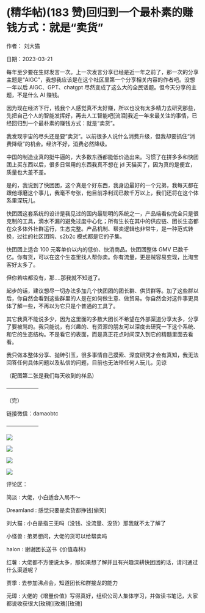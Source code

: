 
# (精华帖)(183 赞)回归到一个最朴素的赚钱方式：就是“卖货”

作者：  刘大猫

日期：2023-03-21

每年至少要在生财发言一次。上一次发言分享已经是近一年之前了，那一次的分享主题是“AIGC”，我想我应该是在这个社区里第一个分享相关内容的作者吧。没想一年以后 AIGC、GPT、chatgpt 尽然变成了这么大的全民话题。但今天分享的主题，不是什么 AI 赚钱。



因为现在经济下行，钱我个人感觉真不太好赚，所以也没有太多精力去研究那些，先把自己个人的智能发挥好，再去人工智能吧[流泪]我近一年来最关注的事情，已经回归到一个最朴素的赚钱方式：就是“卖货”。

我发现宇宙的尽头还是要“卖货”。以前很多人说什么消费升级，但我却要抓住“消费降级”的机会。经济不好，消费必然降级。

中国的制造业真的挺牛逼的，大多数东西都能低价造出来。习惯了在拼多多和快团团上买东西以后，很多日常用的东西我真不想在 jd 天猫买了，因为真的是便宜，质量也大差不差。

是的，我说到了快团团，这个真是个好东西，我身边最好的一个兄弟，我每天都在跟他琢磨这个事儿，我毫不夸张，他目前净利润已数千万以上，我们还将在这个体系里深玩儿。

快团团这套系统的设计是我见过的国内最聪明的系统之一，产品端看似完全只是很克制的工具，滴水不漏的避免过度中心化；所有生长在其中的供应链、团长生态都在众多体外社群运行，生态完整。产品机制、帮卖逻辑也非常牛，是一种范式转换，过往的社区团购、s2b2c 模式都是它的子集。

快团团上适合 100 元客单价以内的低价、快消商品。快团团整体 GMV 已数千亿。你有货，可以在这个生态里找人帮你卖。你有流量，更是贼容易变现，比淘宝客好太多了。

但你若啥都没有，那….那我就不知道了。

起步的话，建议想尽一切办法多加几个快团团的团长群、供货群等。加了这些群以后，你自然会看到这些群里的人是在如何做生意、做贸易。你自然会对这件事更具体了解一些，不再以为它只是个普通的工具了。

其它我真不能说多少，因为这里面的多数大团长不希望在外部渠道分享太多，分享了要被骂的。我只能说，有兴趣的、有资源的朋友可以深度去研究一下这个系统、和它的生态结构。不是看它的表面，而是真正花点时间深入到它的精髓里面去看看。

我只做本整体分享、抛砖引玉，很多事情自己摸索、深度研究才会有真知，我无法回答任何具体问题以及私信的问题，目前也无法带任何人玩儿，见谅

（配图第二张是我们每天收到的样品）

——————

（完）

链接微信：damaobtc



——————

![](img/kuaituantuan2_032.png)



![](img/kuaituantuan2_037.png)



![](img/kuaituantuan2_042.png)



![](img/kuaituantuan2_047.png)

评论区：

简淡 : 大佬，小白适合入局不～

Dreamland : 感觉只要是卖货都挣钱[偷笑]

刘大猫 : 小白是指三无吗（没钱、没流量、没货）那我就不太了解了

小怪兽 : 弟弟想问，大佬的货可以给帮卖吗

halon : 谢谢团长送书《价值森林》

红薯 : 大佬都不方便说太多，那如果想了解并且有兴趣深耕快团团的话，请问通过什么渠道呢？

贾季 : 去参加沸点会，知道团长和群接龙的能力

元璋 : 大佬的《增量价值》写得真好，组织公司人集体学习，并做读书笔记，大家都说收获很大[玫瑰][玫瑰][玫瑰]
